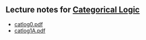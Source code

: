 ## Lecture notes for [Categorical Logic](/catlog/)

- [catlog0.pdf](catlog0.pdf)
- [catlog1A.pdf](catlog1A.pdf)

